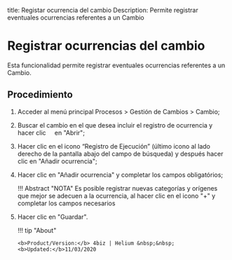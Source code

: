 title: Registar ocurrencia del cambio
Description: Permite registrar eventuales ocurrencias referentes a un Cambio
# Registrar ocurrencias del cambio

Esta funcionalidad permite registrar eventuales ocurrencias referentes a un Cambio.

Procedimiento
------------

1.  Acceder al menú principal Procesos \>
    Gestión de Cambios \> Cambio;

2.  Buscar el cambio en el que desea incluir el registro de ocurrencia y hacer clic
    en "Abrir";

3.  Hacer clic en el icono “Registro de Ejecución” (último icono al lado derecho de la pantalla abajo del campo de búsqueda) y después         hacer clic en "Añadir ocurrencia";

4.  Hacer clic en "Añadir ocurrencia" y completar los campos obligatórios;

    !!! Abstract "NOTA"
        Es posible registrar nuevas categorías y orígenes que mejor se adecuen a la
        ocurrencia, al hacer clic en el icono "+" y completar los campos necesarios

5.  Hacer clic en "Guardar".

    !!! tip "About"

        <b>Product/Version:</b> 4biz | Helium &nbsp;&nbsp;
        <b>Updated:</b>11/03/2020

